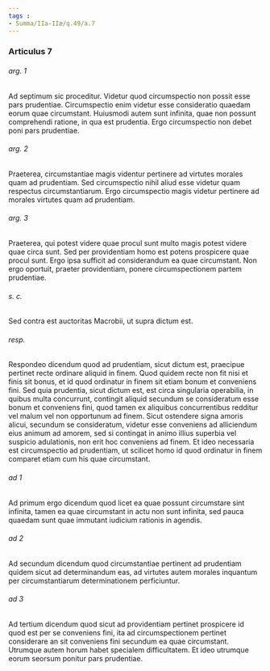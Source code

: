 ```yaml
---
tags : 
- Summa/IIa-IIæ/q.49/a.7
---
```


### Articulus 7

###### arg. 1
Ad septimum sic proceditur. Videtur quod circumspectio non possit esse pars prudentiae. Circumspectio enim videtur esse consideratio quaedam eorum quae circumstant. Huiusmodi autem sunt infinita, quae non possunt comprehendi ratione, in qua est prudentia. Ergo circumspectio non debet poni pars prudentiae.

###### arg. 2
Praeterea, circumstantiae magis videntur pertinere ad virtutes morales quam ad prudentiam. Sed circumspectio nihil aliud esse videtur quam respectus circumstantiarum. Ergo circumspectio magis videtur pertinere ad morales virtutes quam ad prudentiam.

###### arg. 3
Praeterea, qui potest videre quae procul sunt multo magis potest videre quae circa sunt. Sed per providentiam homo est potens prospicere quae procul sunt. Ergo ipsa sufficit ad considerandum ea quae circumstant. Non ergo oportuit, praeter providentiam, ponere circumspectionem partem prudentiae.

###### s. c.
Sed contra est auctoritas Macrobii, ut supra dictum est.

###### resp.
Respondeo dicendum quod ad prudentiam, sicut dictum est, praecipue pertinet recte ordinare aliquid in finem. Quod quidem recte non fit nisi et finis sit bonus, et id quod ordinatur in finem sit etiam bonum et conveniens fini. Sed quia prudentia, sicut dictum est, est circa singularia operabilia, in quibus multa concurrunt, contingit aliquid secundum se consideratum esse bonum et conveniens fini, quod tamen ex aliquibus concurrentibus redditur vel malum vel non opportunum ad finem. Sicut ostendere signa amoris alicui, secundum se consideratum, videtur esse conveniens ad alliciendum eius animum ad amorem, sed si contingat in animo illius superbia vel suspicio adulationis, non erit hoc conveniens ad finem. Et ideo necessaria est circumspectio ad prudentiam, ut scilicet homo id quod ordinatur in finem comparet etiam cum his quae circumstant.

###### ad 1
Ad primum ergo dicendum quod licet ea quae possunt circumstare sint infinita, tamen ea quae circumstant in actu non sunt infinita, sed pauca quaedam sunt quae immutant iudicium rationis in agendis.

###### ad 2
Ad secundum dicendum quod circumstantiae pertinent ad prudentiam quidem sicut ad determinandum eas, ad virtutes autem morales inquantum per circumstantiarum determinationem perficiuntur.

###### ad 3
Ad tertium dicendum quod sicut ad providentiam pertinet prospicere id quod est per se conveniens fini, ita ad circumspectionem pertinet considerare an sit conveniens fini secundum ea quae circumstant. Utrumque autem horum habet specialem difficultatem. Et ideo utrumque eorum seorsum ponitur pars prudentiae.

